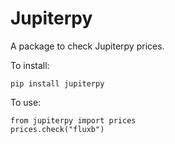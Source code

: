 # Jupiterpy

A package to check Jupiterpy prices.

To install:

```
pip install jupiterpy
```

To use: 

```
from jupiterpy import prices
prices.check("fluxb")
```
